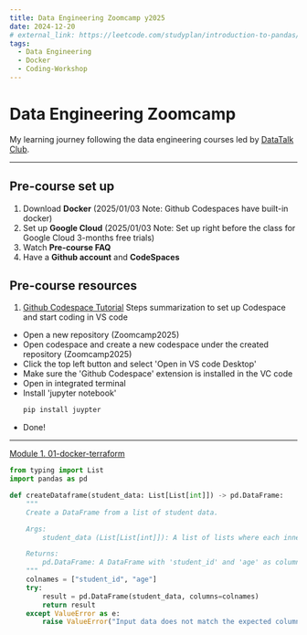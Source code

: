 ```yaml
---
title: Data Engineering Zoomcamp y2025 
date: 2024-12-20
# external_link: https://leetcode.com/studyplan/introduction-to-pandas/
tags:
  - Data Engineering
  - Docker
  - Coding-Workshop
---
```


# Data Engineering Zoomcamp

My learning journey following the data engineering courses led by [DataTalk Club](https://github.com/DataTalksClub/data-engineering-zoomcamp/tree/main).

---

## Pre-course set up

1. Download **Docker** (2025/01/03 Note: Github Codespaces have built-in docker)
2. Set up **Google Cloud** (2025/01/03 Note: Set up right before the class for Google Cloud 3-months free trials)
3. Watch **Pre-course FAQ**
4. Have a **Github account** and **CodeSpaces**

## Pre-course resources

1. [Github Codespace Tutorial](https://www.youtube.com/watch?v=XOSUt8Ih3zA&list=PL3MmuxUbc_hKihpnNQ9qtTmWYy26bPrSb&index=2)
Steps summarization to set up Codespace and start coding in VS code
- Open a new repository (Zoomcamp2025)
- Open codespace and create a new codespace under the created repository (Zoomcamp2025)
- Click the top left button and select 'Open in VS code Desktop'
- Make sure the 'Github Codespace' extension is installed in the VC code
- Open in integrated terminal
- Install 'jupyter notebook'
  ```python
  pip install juypter
  
- Done!

---

[Module 1. 01-docker-terraform](https://github.com/DataTalksClub/data-engineering-zoomcamp/tree/main/01-docker-terraform)
```python
from typing import List
import pandas as pd

def createDataframe(student_data: List[List[int]]) -> pd.DataFrame:
    """
    Create a DataFrame from a list of student data.

    Args:
        student_data (List[List[int]]): A list of lists where each inner list contains [student_id, age].

    Returns:
        pd.DataFrame: A DataFrame with 'student_id' and 'age' as columns.
    """
    colnames = ["student_id", "age"]
    try:
        result = pd.DataFrame(student_data, columns=colnames)
        return result
    except ValueError as e:
        raise ValueError("Input data does not match the expected column structure.") from e
